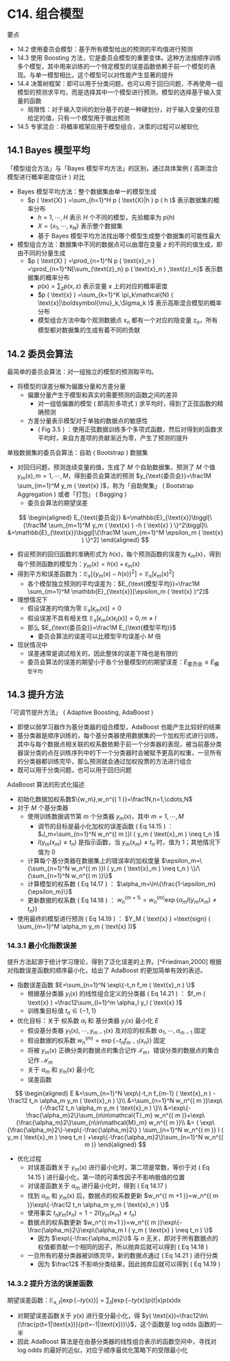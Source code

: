 # C14. 组合模型

要点

-   14.2 使用委员会模型：基于所有模型给出的预测的平均值进行预测
-   14.3 使用 Boosting 方法，它是委员会模型的重要变体。这种方法按顺序训练多个模型，其中用来训练的一个特定模型的误差函数依赖于前一个模型的表现。与单一模型相比，这个模型可以对性能产生显著的提升
-   14.4 决策树框架：即可以用于分类问题，也可以用于回归问题，不再使用一组模型的预测求平均，而是选择其中一个模型进行预测，模型的选择基于输入变量的函数
    -   局限性：对于输入空间的划分基于的是一种硬划分，对于输入变量的任意给定的值，只有一个模型用于做出预测
-   14.5 专家混合：将概率框架应用于模型组合，决策的过程可以被软化

## 14.1 Bayes 模型平均

「模型组合方法」与「Bayes 模型平均方法」的区别，通过具体案例 ( 高斯混合模型进行概率密度估计 ) 对比

-   Bayes 模型平均方法：整个数据集由单一的模型生成
    -   $p ( \text{X} ) =\sum_{h=1}^H p ( \text{X}|h ) p ( h )$ 表示数据集的概率分布
        -   $h=1,\cdots,H$ 表示 $H$ 个不同的模型，先验概率为 $p ( h )$
        -   $X=\{\text{x}_1,\cdots,\text{x}_N\}$ 表示整个数据集
        -   基于 Bayes 模型平均方法找出哪个模型生成整个数据集的可能性最大
-   模型组合方法：数据集中不同的数据点可以由潜在变量 $z$ 的不同的值生成，即由不同的分量生成
    -   $p ( \text{X} ) =\prod_{n=1}^N p ( \text{x}_n ) =\prod_{n=1}^N[\sum_{\text{z}_n} p ( \text{x}_n ) ,\text{z}_n]$ 表示数据集的概率分布
        -   $p ( \text{x} ) =\sum_{\text{z}} p ( \text{x},\text{z} )$ 表示变量 $\text{x}$ 上的对应的概率密度
        -   $p ( \text{x} ) =\sum_{k=1}^K \pi_k\mathcal{N} ( \text{x}|\boldsymbol{\mu}_k,\Sigma_k )$ 表示高斯混合模型的概率分布
        -   模型组合方法中每个观测数据点 $\text{x}_n$ 都有一个对应的隐变量 $\text{z}_n$，所有模型都对数据集的生成有着不同的贡献

## 14.2 委员会算法

最简单的委员会算法：对一组独立的模型的预测取平均。

-   将模型的误差分解为偏置分量和方差分量
    -   偏置分量产生于模型和真实的需要预测的函数之间的差异
        -   对一组低偏置的模型 ( 即高阶多项式 ) 求平均时，得到了正弦函数的精确预测
    -   方差分量表示模型对于单独的数据点的敏感性
        -   ( Fig 3.5 ) ：使用正弦数据训练多个多项式函数，然后对得到的函数求平均时，来自方差项的贡献渐近为零，产生了预测的提升

单独数据集的委员会算法：自助 ( Bootstrap ) 数据集

-   对回归问题，预测连续变量的值，生成了 $M$ 个自助数据集，预测了 $M$ 个值 $y_m ( \text{x} ) ,m=1,\cdots,M$，得到委员会算法的预测 $y_{\text{委员会}}=\frac1M \sum_{m=1}^M y_m ( \text{x} )$，称为「自助聚集」 ( Bootstrap Aggregation ) 或者「打包」 ( Bagging )
    -   委员会算法的期望误差

$$
\begin{aligned}
E_{\text{委员会}}
    &=\mathbb{E}_{\text{x}}\biggl[\{\frac1M \sum_{m=1}^M y_m ( \text{x} ) -h ( \text{x} ) \}^2\biggl]\\
    &=\mathbb{E}_{\text{x}}\biggl[\{\frac1M \sum_{m=1}^M \epsilon_m ( \text{x} ) \}^2]
\end{aligned}
$$

-   假设预测的回归函数的准确形式为 $h ( \text{x} )$，每个预测函数的误差为 $\epsilon_m ( \text{x} )$，得到每个预测函数的模型为：$y_m ( \text{x} ) =h ( \text{x} ) +\epsilon_m ( \text{x} )$
-   得到平方和误差函数为：$\mathbb{E}_{\text{x}}[\{y_m ( \text{x} ) -h ( \text{x} ) \}^2]=\mathbb{E}_{\text{x}}[\epsilon_m ( \text{x} )^2]$
    -   各个模型独立预测的平均误差为：$E_{\text{模型平均}}=\frac1M \sum_{m=1}^M \mathbb{E}_{\text{x}}[\epsilon_m ( \text{x} )^2]$
-   理想情况下
    -   假设误差的均值为零 $\mathbb{E}_{\text{x}}[\epsilon_m ( \text{x} )]=0$
    -   假设误差不具有相关性 $\mathbb{E}_{\text{x}}[\epsilon_m ( \text{x} ) \epsilon_l ( \text{x} )]=0,m\neq l$
    -   那么 $E_{\text{委员会}}=\frac1M E_{\text{模型平均}}$
        -   委员会算法的误差可以比模型平均误差小 $M$ 倍
-   现状情况中
    -   误差通常是调试相关的，因此整体的误差下降也是有限的
    -   委员会算法的误差的期望小于各个分量模型的的期望误差：$E_{\text{委员会}}\leq E_{\text{模型平均}}$

## 14.3 提升方法

「可调节提升方法」 ( Adaptive Boosting, AdaBoost )

-   即使以弱学习器作为基分类器的组合模型，AdaBoost 也能产生比较好的结果
-   基分类器是顺序训练的，每个基分类器使用数据集的一个加权形式进行训练，其中与每个数据点相关联的权系数依赖于前一个分类器的表现，被当前基分类器误分类的点在训练序列中的下一个分类器时会被赋予更高的权重，一旦所有的分类器都训练完毕，那么预测就会通过加权投票的方法进行组合
-   既可以用于分类问题，也可以用于回归问题

AdaBoost 算法的形式化描述

-   初始化数据加权系数$\{w_n\},w_n^{( 1 )}=\frac1N,n=1,\cdots,N$
-   对于 $M$ 个基分类器
    -   使用训练数据调节第 $m$ 个分类器 $y_m ( \text{x} )$，其中 $m=1,\cdots,M$
        -   调节的目标是最小化加权的误差函数 ( Eq 14.15 ) ： $J_m=\sum_{n=1}^N w_n^{( m )}I ( y_m ( \text{x}_m ) \neq t_n )$
        -   $I ( y_m ( \text{x}_m ) \neq t_n )$ 是指示函数，当 $y_m ( \text{x}_m ) \neq t_n$ 时，值为 1；其他情况下值为 0
    -   计算每个基分类器在数据集上的错误率的加权度量 $\epsilon_m=\{\sum_{n=1}^N w_n^{( m )}I ( y_m ( \text{x}_m ) \neq t_n ) \}/\{\sum_{n=1}^N w_n^{( m )}\}$
    -   计算模型的权系数 ( Eq 14.17 ) ： $\alpha_m=\ln\{\frac{1-\epsilon_m}{\epsilon_m}\}$
    -   更新数据的权系数 ( Eq 14.18 ) ： $w_n^{( m+1 )}=w_n^{( m )}\exp\{\alpha_m I ( y_m ( \text{x}_m ) \neq t_n ) \}$
-   使用最终的模型进行预测 ( Eq 14.19 ) ： $Y_M ( \text{x} ) =\text{sign} ( \sum_{m=1}^M \alpha_m y_m ( \text{x} ))$

### 14.3.1 最小化指数误差

提升方法起源于统计学习理论，得到了泛化误差的上界。[^Friedman,2000] 根据对指数误差函数的顺序最小化，给出了 AdaBoost 的更加简单有效的表述。

-   指数误差函数 $E=\sum_{n=1}^N \exp\{-t_n f_m ( \text{x}_n ) \}$
    -   根据基分类器 $y_l ( \text{x} )$ 的线性组合定义的分类器 ( Eq 14.21 ) ： $f_m ( \text{x} ) =\frac12\sum_{l=1}^m \alpha_l y_l ( \text{x} )$
    -   训练集目标值 $t_n\in\{-1,1\}$
-   优化目标：关于 权系数 $\alpha_l$ 和 基分类器 $y_l ( \text{x} )$ 最小化 $E$
    -   假设基分类器 $y_1 ( \text{x} ) ,\cdots,y_{m-1} ( \text{x} )$ 及对应的权系数 $\alpha_1,\cdots,\alpha_{m-1}$ 固定
    -   假设数据的权系数 $w_n^{( m )}=\exp\{-t_n f_{m-1} ( \text{x}_n ) \}$ 固定
    -   将被 $y_m ( \text{x} )$ 正确分类的数据点的集合记作 $\mathcal{T}_m$，错误分类的数据点的集合记作 $\mathcal{M}_m$ <!--TODO:每次训练时使用的数据点的集合是全部数据，还是没有被正确分类的数据点的集合？-->
    -   关于 $\alpha_m$ 和 $y_m ( \text{x} )$ 最小化
    -   误差函数

$$
\begin{aligned}
E
    &=\sum_{n=1}^N \exp\{-t_n f_{m-1} ( \text{x}_n ) -\frac12 t_n \alpha_m y_m ( \text{x}_n ) \}\\
    &=\sum_{n=1}^N w_n^{( m )}\exp\{-\frac12 t_n \alpha_m y_m ( \text{x}_n ) \}\\
    &=\exp\{-\frac{\alpha_m}2\}\sum_{n\in\mathcal{T}_m} w_n^{( m )}+\exp\{\frac{\alpha_m}2\}\sum_{n\in\mathcal{M}_m} w_n^{( m )}\\
    &= ( \exp\{\frac{\alpha_m}2\}-\exp\{-\frac{\alpha_m}2\} ) \sum_{n=1}^N w_n^{( m )} I ( y_m ( \text{x}_m ) \neq t_n ) +\exp\{-\frac{\alpha_m}2\}\sum_{n=1}^N w_n^{( m )}
\end{aligned}
$$

-   优化过程
    -   对误差函数关于 $y_m ( \text{x} )$ 进行最小化时，第二项是常数，等价于对 ( Eq 14.15 ) 进行最小化，第一项的可乘性因子不影响极值的位置
    -   对误差函数关于 $\alpha_m$ 进行最小化时，得到 ( Eq 14.17 )
    -   找到 $\alpha_m$ 和 $y_m ( \text{x} )$ 后，数据点的权系数更新 $w_n^{( m +1 )}=w_n^{( m )}\exp\{-\frac12 t_n \alpha_m y_m ( \text{x}_n ) \}$
    -   使用事实 $t_n y_m ( \text{x}_n ) =1-2 I ( y_m ( \text{x}_m ) \neq t_n )$
    -   数据点的权系数更新 $w_n^{( m+1 )}=w_n^{( m )}\exp\{-\frac{\alpha_m}2\}\exp\{\alpha_m I ( y_m ( \text{x} ) \neq t_n ) \}$
        -   因为 $\exp\{-\frac{\alpha_m}2\}$ 与 $n$ 无关，即对于所有数据点的权值都贡献一个相同的因子，所以抛弃后就可以得到 ( Eq 14.18 )
    -   一旦所有的基分类器被训练完毕，新的数据点通过 ( Eq 14.21 ) 进行分类
        -   因为 $\frac12$ 不影响分类结果，因此抛弃后就可以得到 ( Eq 14.19 )

### 14.3.2 提升方法的误差函数

期望误差函数：$\mathbb{E}_{\text{x},t}[\exp\{-t y ( \text{x} ) \}]=\sum_t \int\exp\{-t y ( \text{x} ) \} p ( t|\text{x} ) p ( \text{x} ) \text{dx}$

-   对期望误差函数关于 $y(\text{x})$ 进行变分最小化，得 $y( \text{x})=\frac12\ln\{\frac{p(t=1|\text{x})}{p(t=-1|\text{x})}\}$，这个函数是 log odds 函数的一半
-   因此 AdaBoost 算法是在由基分类器的线性组合表示的函数空间中，寻找对 log odds 的最好的近似，对应于顺序最优化策略下的受限最小化

<!--TODO:需要理解-->